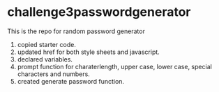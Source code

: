 # challenge3passwordgenerator
This is the repo for random password generator
1. copied starter code.
2. updated href for both style sheets and javascript.
3. declared variables.
4. prompt function for charaterlength, upper case, lower case, special characters and numbers.
5. created generate password function.